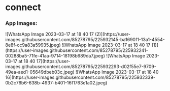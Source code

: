# connect
<h3>App Images: </h3>
![WhatsApp Image 2023-03-17 at 18 40 17 (2)](https://user-images.githubusercontent.com/85278795/225932145-ba1690f1-13a1-4554-8e8f-cc9a83a59935.jpeg)
![WhatsApp Image 2023-03-17 at 18 40 17 (1)](https://user-images.githubusercontent.com/85278795/225932241-00288ba5-71fe-41aa-9714-18198b689da7.jpeg)
![WhatsApp Image 2023-03-17 at 18 40 17](https://user-images.githubusercontent.com/85278795/225932293-d02f55e7-9709-49ea-aed1-05649dbeb03c.jpeg)
![WhatsApp Image 2023-03-17 at 18 40 16](https://user-images.githubusercontent.com/85278795/225932339-0b2c76b6-638b-4937-b401-16f1763e1a02.jpeg)
